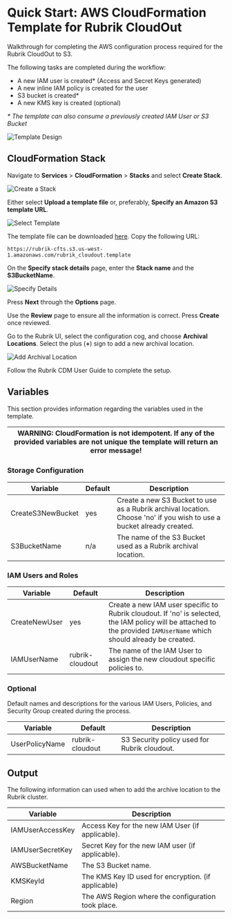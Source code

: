 # Quick Start: AWS CloudFormation Template for Rubrik CloudOut

Walkthrough for completing the AWS configuration process required for the Rubrik CloudOut to S3.

The following tasks are completed during the workflow:

* A new IAM user is created* (Access and Secret Keys generated)
* A new inline IAM policy is created for the user
* S3 bucket is created*
* A new KMS key is created (optional)

_* The template can also consume a previously created IAM User or S3 Bucket_

![Template Design](/docs/img/rubrik_cloudout-designer.png)

## CloudFormation Stack

Navigate to **Services** > **CloudFormation** > **Stacks** and select **Create Stack**. 

![Create a Stack](/docs/img/image1.png)

Either select **Upload a template file** or, preferably, **Specify an Amazon S3 template URL**.

![Select Template](/docs/img/image2.png)

The template file can be downloaded [here](https://rubrik-cfts.s3.us-west-1.amazonaws.com/rubrik_cloudout.template). Copy the following URL:

`https://rubrik-cfts.s3.us-west-1.amazonaws.com/rubrik_cloudout.template`

On the **Specify stack details** page, enter the **Stack name** and the **S3BucketName**. 

![Specify Details](/docs/img/image3.png)

Press **Next** through the **Options** page.

Use the **Review** page to ensure all the information is correct. Press **Create** once reviewed.

Go to the Rubrik UI, select the configuration cog, and choose **Archival Locations**. Select the plus (**+**) sign to add a new archival location.

![Add Archival Location](/docs/img/image4.png)

Follow the Rubrik CDM User Guide to complete the setup. 

## Variables

This section provides information regarding the variables used in the template.

| WARNING: CloudFormation is not idempotent. If any of the provided variables are not unique the template will return an error message! |
| --- |

### Storage Configuration

| Variable          | Default | Description                                                                                                           |
|-------------------|---------|-----------------------------------------------------------------------------------------------------------------------|
| CreateS3NewBucket | yes     | Create a new S3 Bucket to use as a Rubrik archival location. Choose 'no' if you wish to use a bucket already created. |
| S3BucketName      | n/a     | The name of the S3 Bucket used as a Rubrik archival location.                                                         |

### IAM Users and Roles

| Variable      | Default        | Description                                                                                                                                                           |
|---------------|----------------|-----------------------------------------------------------------------------------------------------------------------------------------------------------------------|
| CreateNewUser | yes            | Create a new IAM user specific to Rubrik cloudout. If 'no' is selected, the IAM policy will be attached to the provided `IAMUserName` which should already be created. |
| IAMUserName   | rubrik-cloudout | The name of the IAM User to assign the new cloudout specific policies to.                                                                                              |

### Optional

Default names and descriptions for the various IAM Users, Policies, and Security Group created during the process.

| Variable       | Default        | Description                                 |
|----------------|----------------|---------------------------------------------|
| UserPolicyName | rubrik-cloudout | S3 Security policy used for Rubrik cloudout. |

## Output 

The following information can used when to add the archive location to the Rubrik cluster.

| Variable         | Description                                         |
|------------------|-----------------------------------------------------|
| IAMUserAccessKey | Access Key for the new IAM User (if applicable).    |
| IAMUserSecretKey | Secret Key for the new IAM user (if applicable).    |
| AWSBucketName    | The S3 Bucket name.                                 |
| KMSKeyId         | The KMS Key ID used for encryption. (if applicable) |
| Region           | The AWS Region where the configuration took place.  |

